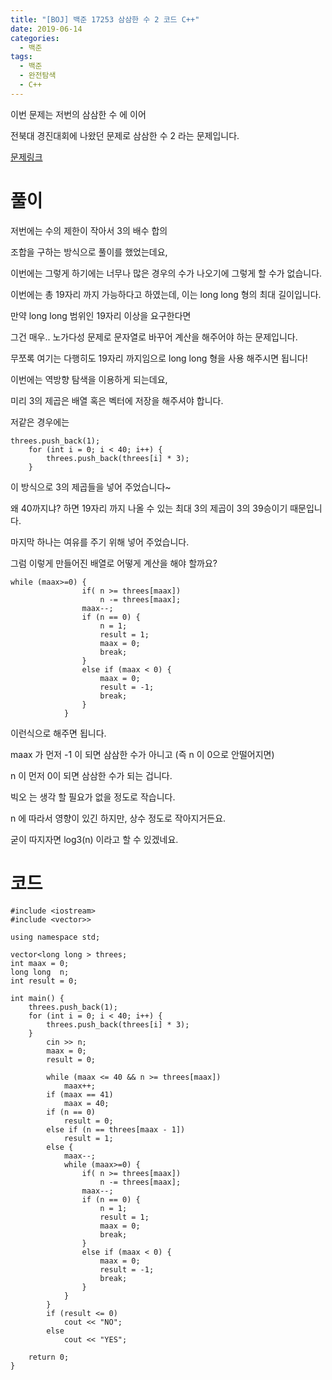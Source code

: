 ```yaml
---
title: "[BOJ] 백준 17253 삼삼한 수 2 코드 C++"
date: 2019-06-14
categories: 
  - 백준
tags: 
  - 백준
  - 완전탐색
  - C++
---
```


이번 문제는 저번의 삼삼한 수 에 이어 

전북대 경진대회에 나왔던 문제로 삼삼한 수 2 라는 문제입니다.

[문제링크](https://www.acmicpc.net/problem/17253)

# 풀이
저번에는 수의 제한이 작아서 3의 배수 합의

조합을 구하는 방식으로 풀이를 했었는데요,

이번에는 그렇게 하기에는 너무나 많은 경우의 수가 나오기에 그렇게 할 수가 없습니다.

이번에는 총 19자리 까지 가능하다고 하였는데, 이는 long long 형의 최대 길이입니다. 

만약 long long 범위인 19자리 이상을 요구한다면 

그건 매우.. 노가다성 문제로 문자열로 바꾸어 계산을 해주어야 하는 문제입니다. 

무쪼록 여기는 다행히도 19자리 까지임으로 long long 형을 사용 해주시면 됩니다!

이번에는 역방향 탐색을 이용하게 되는데요,

미리 3의 제곱은 배열 혹은 벡터에 저장을 해주셔야 합니다. 

저같은 경우에는

```
threes.push_back(1);
	for (int i = 0; i < 40; i++) {
		threes.push_back(threes[i] * 3);
	}
```

이 방식으로 3의 제곱들을 넣어 주었습니다~

왜 40까지냐? 하면 19자리 까지 나올 수 있는 최대 3의 제곱이 3의 39승이기 때문입니다. 

마지막 하나는 여유를 주기 위해 넣어 주었습니다.

그럼 이렇게 만들어진 배열로 어떻게 계산을 해야 할까요?

```
while (maax>=0) {
				if( n >= threes[maax])
					n -= threes[maax];
				maax--;
				if (n == 0) {
					n = 1;
					result = 1;
					maax = 0;
					break;
				}
				else if (maax < 0) {
					maax = 0;
					result = -1;
					break;
				}
			}
```
이런식으로 해주면 됩니다. 

maax 가 먼저 -1 이 되면 삼삼한 수가 아니고 (즉 n 이 0으로 안떨어지면)

n 이 먼저 0이 되면 삼삼한 수가 되는 겁니다. 

빅오 는 생각 할 필요가 없을 정도로 작습니다.
 
n 에 따라서 영향이 있긴 하지만, 상수 정도로 작아지거든요. 

굳이 따지자면 log3(n) 이라고 할 수 있겠네요.


# 코드
```
#include <iostream>
#include <vector>>

using namespace std;

vector<long long > threes;
int maax = 0;
long long  n;
int result = 0;

int main() {
	threes.push_back(1);
	for (int i = 0; i < 40; i++) {
		threes.push_back(threes[i] * 3);
	}
		cin >> n;
		maax = 0;
		result = 0; 

		while (maax <= 40 && n >= threes[maax])
			maax++;
		if (maax == 41)
			maax = 40;
		if (n == 0)
			result = 0;
		else if (n == threes[maax - 1])
			result = 1;
		else {
			maax--;
			while (maax>=0) {
				if( n >= threes[maax])
					n -= threes[maax];
				maax--;
				if (n == 0) {
					n = 1;
					result = 1;
					maax = 0;
					break;
				}
				else if (maax < 0) {
					maax = 0;
					result = -1;
					break;
				}
			}
		}
		if (result <= 0)
			cout << "NO";
		else
			cout << "YES";
	
	return 0;
}
```
